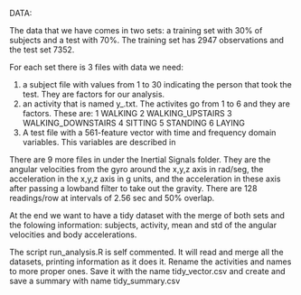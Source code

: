 DATA:

The data that we have comes in two sets: a training set with 30% of subjects and a test with 70%. The training set has 2947 observations and the test set 7352.

For each set there is 3 files with data we need:
  1. a subject file with values from 1 to 30 indicating the person that took the test. They are factors for our analysis.
  2. an activity that is named y_.txt. The activites go from 1 to 6 and they are factors. These are:
     1 WALKING
     2 WALKING_UPSTAIRS
     3 WALKING_DOWNSTAIRS
     4 SITTING
     5 STANDING
     6 LAYING
  3. A test file with a 561-feature vector with time and frequency domain variables. This variables are described in 

There are 9 more files in under the Inertial Signals folder. They are the angular velocities from the gyro around the x,y,z axis in rad/seg, the acceleration in the x,y,z axis in g units, and the acceleration in these axis after passing a lowband filter to take out the gravity. There are 128 readings/row at intervals of 2.56 sec and 50% overlap.


At the end we want to have a tidy dataset with the merge of both sets and the folowing information: subjects, activity, mean and std of the angular velocities and body accelerations.

The script run_analysis.R is self commented. It will read and merge all the datasets, printing information as it does it. Rename the activities and names to more proper ones. Save it with the name tidy_vector.csv and create and save a summary with name tidy_summary.csv



 